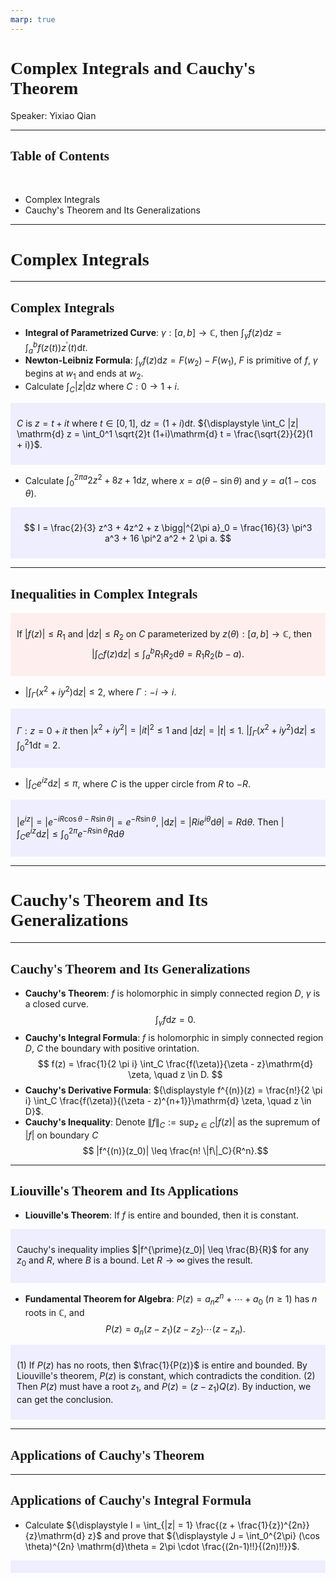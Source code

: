 ```yaml
---
marp: true
---
```

<style>
  section {
    font-family: 'LXGW Bright';
  }

  h1, h2, h3 {
    font-family: 'LXGW Bright';
  }
</style>
<style>
img[alt~="center"] {
  display: block;
  margin: 0 auto;
}
</style>
<style>
.note {
  background-color: #eef;
  padding: 10px;
  margin: 10px 0;
  text-align: left;
}
.trick {
  background-color: #fee;
  padding: 10px;
  margin: 10px 0;
  text-align: left;
}
</style>

# Complex Integrals and Cauchy's Theorem

Speaker: Yixiao Qian

---

## Table of Contents

<br>

- Complex Integrals
- Cauchy's Theorem and Its Generalizations

---

# Complex Integrals

---

## Complex Integrals

- **Integral of Parametrized Curve**: $\gamma: [a, b] \rightarrow \mathbb{C}$, then ${\displaystyle \int_{\gamma} f(z)\mathrm{d} z = \int_a^b f(z(t))z^{\prime}(t)\mathrm{d} t}$.
- **Newton-Leibniz Formula**: ${\displaystyle \int_{\gamma}f(z)\mathrm{d}z = F(w_2) - F(w_1)}$, $F$ is primitive of $f$, $\gamma$ begins at $w_1$ and ends at $w_2$.
- Calculate ${\displaystyle \int_C |z| \mathrm{d} z}$ where $C: 0 \rightarrow 1 + i$.

<div class=note>

$C$ is $z = t + it$ where $t \in [0, 1]$, $\mathrm{d} z = (1+i)\mathrm{d}t$. ${\displaystyle \int_C |z| \mathrm{d} z = \int_0^1 \sqrt{2}t (1+i)\mathrm{d} t = \frac{\sqrt{2}}{2}(1 + i)}$.

</div>

- Calculate $\displaystyle \int_0^{2\pi a}2z^2 + 8z + 1 \mathrm{d} z$, where $x = a(\theta - \sin \theta)$ and $y = a(1-\cos \theta)$.


<div class=note>

$$ I = \frac{2}{3} z^3 + 4z^2 + z \bigg|^{2\pi a}_0 = \frac{16}{3} \pi^3 a^3 + 16 \pi^2 a^2 + 2 \pi a. $$
</div>

---

## Inequalities in Complex Integrals

<div class=trick>

If $|f(z)| \leq R_1$ and $|\mathrm{d} z| \leq R_2$ on $C$ parameterized by $z(\theta): [a, b] \rightarrow \mathbb{C}$, then
$$ \left| \int_C f(z) \mathrm{d} z \right| \leq \int_a^b R_1 R_2 \mathrm{d}\theta = R_1R_2(b-a). $$

</div>

- ${\displaystyle \left| \int_{\Gamma}(x^2+iy^2)\mathrm{d} z \right| \leq 2}$, where $\Gamma: -i \rightarrow i$.

<div class=note>

$\Gamma: z = 0 + it$ then $|x^2 + iy^2| = |it|^2 \leq 1$ and $|\mathrm{d}z| = |t| \leq 1$. ${\displaystyle \left| \int_{\Gamma}(x^2+iy^2)\mathrm{d} z \right| \leq \int_0^2 1 \mathrm{d} t = 2}$.

</div>

- ${\displaystyle \left| \int_C e^{iz}\mathrm{d} z \right| \leq \pi}$, where $C$ is the upper circle from $R$ to $-R$.

<div class=note>

$|e^{iz}| = |e^{- iR \cos \theta - R \sin \theta}| = e^{-R \sin \theta}$, $|\mathrm{d}z| = |Rie^{i\theta}\mathrm{d}\theta| = R\mathrm{d}\theta$. Then ${\displaystyle \left| \int_C e^{iz}\mathrm{d}z \right| \leq \int_0^{2\pi} e^{-R\sin\theta} R \mathrm{d}\theta}$

</div>

---

# Cauchy's Theorem and Its Generalizations

---

## Cauchy's Theorem and Its Generalizations

- **Cauchy's Theorem**: $f$ is holomorphic in simply connected region $D$, $\gamma$ is a closed curve.
$$ \int_{\gamma} f \mathrm{d} z = 0. $$
- **Cauchy's Integral Formula**: $f$ is holomorphic in simply connected region $D$, $C$ the boundary with positive orintation.
$$ f(z) = \frac{1}{2 \pi i} \int_C \frac{f(\zeta)}{\zeta - z}\mathrm{d} \zeta, \quad z \in D. $$
- **Cauchy's Derivative Formula**: ${\displaystyle f^{(n)}(z) = \frac{n!}{2 \pi i} \int_C \frac{f(\zeta)}{(\zeta - z)^{n+1}}\mathrm{d} \zeta, \quad z \in D}$.
- **Cauchy's Inequality**: Denote $\|f\|_C := \sup_{z \in C}|f(z)|$ as the supremum of $|f|$ on boundary $C$
$$ |f^{(n)}(z_0)| \leq \frac{n! \|f\|_C}{R^n}.$$

---

## Liouville's Theorem and Its Applications

- **Liouville's Theorem**: If $f$ is entire and bounded, then it is constant.

<div class=note>

Cauchy's inequality implies $|f^{\prime}(z_0)| \leq \frac{B}{R}$ for any $z_0$ and $R$, where $B$ is a bound. Let $R \rightarrow \infty$ gives the result.

</div>

- **Fundamental Theorem for Algebra**: $P(z) = a_nz^n + \cdots + a_0$ ($n \geq 1$) has $n$ roots in $\mathbb{C}$, and
$$ P(z) = a_n(z-z_1)(z-z_2)\cdots (z-z_n). $$

<div class=note>

(1) If $P(z)$ has no roots, then $\frac{1}{P(z)}$ is entire and bounded. By Liouville's theorem, $P(z)$ is constant, which contradicts the condition.
(2) Then $P(z)$ must have a root $z_1$, and $P(z) = (z-z_1)Q(z)$. By induction, we can get the conclusion.
</div>

---

## Applications of Cauchy's Theorem



---

## Applications of Cauchy's Integral Formula

- Calculate ${\displaystyle I = \int_{|z| = 1} \frac{(z + \frac{1}{z})^{2n}}{z}\mathrm{d} z}$ and prove that ${\displaystyle J = \int_0^{2\pi} (\cos \theta)^{2n} \mathrm{d}\theta = 2\pi \cdot \frac{(2n-1)!!}{(2n)!!}}$.

<div class=note>

</div>


